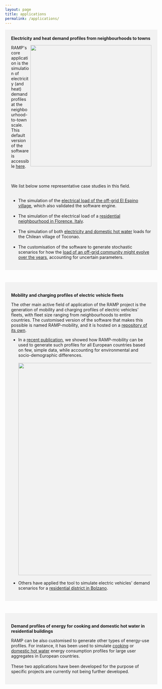 ```yaml
---
layout: page
title: applications
permalink: /applications/
---
```


<div style="background-color: #F2F2F2; text-align:left; vertical-align: middle; padding:20px 20px;" width="350">
<h style="color: "><b>Electricity and heat demand profiles from neighbourhoods to towns</b>

<p><img src="/assets/ramp_cloud.gif" width="400" align="right" class="pad-top-left"/></p>


RAMP's core application is the simulation of electricity (and heat) demand profiles at the neighbourhood-to-town scale. This default version of the software is accessible <a href="https://github.com/RAMP-project/RAMP">here</a>.

<br><br>
We list below some representative case studies in this field.
<br><br>


<ul>
  <li>The simulation of the <a href="https://doi.org/10.1016/j.energy.2019.04.097">electrical load of the off-grid El Espino village</a>, which also validated the software engine.</li>
  <br>
  <li>The simulation of the electrical load of a <a href="https://doi.org/10.1016/j.segan.2023.101043">residential neighbourhood in Florence, Italy</a>.</li>
  <br>
  <li>The simulation of both <a href="https://doi.org/10.3390/app10217445">electricity and domestic hot water</a> loads for the Chilean village of Toconao.</li>
  <br>
  <li>The customisation of the software to generate stochastic scenarios for how the <a href="https://doi.org/10.1016/j.esd.2020.07.002">load of an off-grid community might evolve over the years</a>, accounting for uncertain parameters.</li>
  
</ul>
</h>
</div>
<div style="background-color: ; text-align:left; vertical-align: middle; padding:20px 20px;" width="350"></div>

<div style="background-color: #F2F2F2; text-align:left; vertical-align: middle; padding:20px 20px;" width="350">

<p><b>Mobility and charging profiles of electric vehicle fleets</b></p>

<p>The other main active field of application of the RAMP project is the generation of mobility and charging profiles of electric vehicles' fleets, with fleet size ranging from neighbourhoods to entire countries. The customised version of the software that makes this possible is named RAMP-mobility, and it is hosted on a <a href="https://github.com/RAMP-project/RAMP-mobility">repository of its own</a>.
<br>
<ul>
  <li> In a <a href="https://doi.org/10.1016/j.apenergy.2022.118676">recent publication</a>, we showed how RAMP-mobility can be used to generate such profiles for all European countries based on few, simple data, while accounting for environmental and socio-demographic differences.</li>
  <br>
  <img src="/assets/vehicles.gif" width="700" align="center"/>
  <br><br>
  
  <li> Others have applied the tool to simulate electric vehicles' demand scenarios for a <a href="https://doi.org/10.3390/en14082326">residential district in Bolzano</a>.</li>
</ul>
</p>

</div>

<div style="background-color: ; text-align:left; vertical-align: middle; padding:20px 20px;" width="350"></div>

<div style="background-color: #F2F2F2; text-align:left; vertical-align: middle; padding:20px 20px;" width="350">
<p><b>Demand profiles of energy for cooking and domestic hot water in residential buildings</b></p>

RAMP can be also customised to generate other types of energy-use profiles. For instance, it has been used to simulate <a href="https://sentinel.energy/wp-content/uploads/2021/03/D4.2-EC.pdf">cooking</a> or <a href="https://re.public.polimi.it/retrieve/e0c31c0f-a7b8-4599-e053-1705fe0aef77/ECOS2020-lombardi_quoilin_colombo-flexibility%20of%20smart%20p2h%20vpps.pdf">domestic hot water</a> energy consumption profiles for large user aggregates in European countries. 
<br><br>
These two applications have been developed for the purpose of specific projects are currently not being further developed.